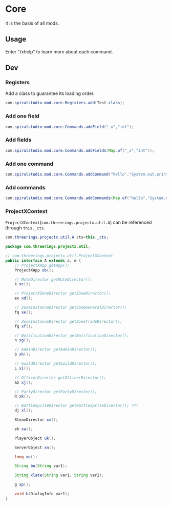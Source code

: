 # Core

It is the basis of all mods.

## Usage

Enter "/xhelp" to learn more about each command.

## Dev

### Registers

Add a class to guarantee its loading order.

```java
com.spiralstudio.mod.core.Registers.add(Test.class);
```

### Add one field

```java
com.spiralstudio.mod.core.Commands.addField("_x","int");
```

### Add fields

```java
com.spiralstudio.mod.core.Commands.addFields(Map.of("_x","int"));
```

### Add one command

```java
com.spiralstudio.mod.core.Commands.addCommand("hello","System.out.println(\"Hello, World!\");");
```

### Add commands

```java
com.spiralstudio.mod.core.Commands.addCommands(Map.of("hello","System.out.println(\"Hello, World!\");"));
```

### ProjectXContext

`ProjectXContext`(`com.threerings.projectx.util.A`) can be referenced through `this._ctx`.

```java
com.threerings.projectx.util.A ctx=this._ctx;
```

```java
package com.threerings.projectx.util;

// com.threerings.projectx.util.ProjectXContext
public interface A extends a, m {
    // ProjectXApp getApp();
    ProjectXApp xb();

    // MuteDirector getMuteDirector();
    k xc();

    // ProjectXZoneDirector getZoneDirector();
    ex xd();

    // ZoneInstanceDirector getZoneGeneralDirector();
    fq xe();

    // ZoneInstanceDirector getZoneTradeDirector();
    fq xf();

    // NotificationDirector getNotificationDirector();
    n xg();

    // AdminDirector getAdminDirector();
    b xh();

    // GuildDirector getGuildDirector();
    L xi();

    // OfficerDirector getOfficerDirector();
    az xj();

    // PartyDirector getPartyDirector();
    R xk();

    // BattleSpriteDirector getBattleSpriteDirector(); ???
    dj xl();

    SteamDirector xm();

    eh xa();

    PlayerObject uk();

    ServerObject xn();

    long xo();

    String bu(String var1);

    String xlate(String var1, String var2);

    g xp();

    void b(DialogInfo var1);
}
```